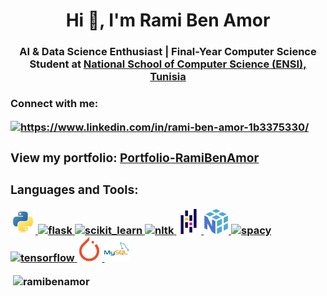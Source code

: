 <h1 align="center">Hi 👋, I'm Rami Ben Amor</h1>
<h3 align="center">AI & Data Science Enthusiast | Final-Year Computer Science Student at 
  <a href="https://ensi.rnu.tn/" target="_blank">National School of Computer Science (ENSI), Tunisia</a></h3>


<h3 align="left">Connect with me:<https://www.linkedin.com/in/rami-ben-amor-1b3375330//h3> <p align="left"> <a href="https://www.linkedin.com/in/rami-ben-amor-1b3375330/" target="blank"><img align="center" src="https://raw.githubusercontent.com/rahuldkjain/github-profile-readme-generator/master/src/images/icons/Social/linked-in-alt.svg" alt="https://www.linkedin.com/in/rami-ben-amor-1b3375330/" height="30" width="40" /></a> </p>

<h3 align="left">
  View my portfolio: 
  <a href="https://ramibenamor.me/" target="_blank">Portfolio-RamiBenAmor</a>
</h3>

<h3 align="left">Languages and Tools:</h3> <p align="left"> <!-- Python --> <a href="https://www.python.org" target="_blank" rel="noreferrer"> <img src="https://raw.githubusercontent.com/devicons/devicon/master/icons/python/python-original.svg" alt="python" width="40" height="40"/> </a>
  <!-- Flask --> 
  <a href="[https://flask.palletsprojects.com/](https://www.google.com/url?sa=i&url=https%3A%2F%2Ftechicons.dev%2Ficons%2Fflask&psig=AOvVaw3OcgEQYlGfkZNn2RP54qsb&ust=1760578762359000&source=images&cd=vfe&opi=89978449&ved=0CBUQjhxqFwoTCMC8r5OJpZADFQAAAAAdAAAAABAE)" target="_blank" rel="noreferrer"> <img src="https://www.vectorlogo.zone/logos/pocoo_flask/pocoo_flask-icon.svg" alt="flask" width="40" height="40"/> </a>
  <!-- Scikit-learn -->
  <a href="https://scikit-learn.org/" target="_blank" rel="noreferrer"> <img src="https://upload.wikimedia.org/wikipedia/commons/0/05/Scikit_learn_logo_small.svg" alt="scikit_learn" width="40" height="40"/> </a> 
  <!-- NLTK --> <a href="https://www.nltk.org/" target="_blank" rel="noreferrer"> <img src="https://www.nltk.org/images/nltk.png" alt="nltk" width="40" height="40"/> </a> <!-- Pandas --> <a href="https://pandas.pydata.org/" target="_blank" rel="noreferrer"> <img src="https://raw.githubusercontent.com/devicons/devicon/master/icons/pandas/pandas-original.svg" alt="pandas" width="40" height="40"/> </a> 
  <!-- NumPy --> <a href="https://numpy.org/" target="_blank" rel="noreferrer"> <img src="https://raw.githubusercontent.com/devicons/devicon/master/icons/numpy/numpy-original.svg" alt="numpy" width="40" height="40"/> </a>
  <!-- spaCy --> <a href="https://spacy.io/" target="_blank" rel="noreferrer"> <img src="https://spacy.io/images/logo.svg" alt="spacy" width="40" height="40"/> </a> 
  <!-- TensorFlow --> <a href="https://www.tensorflow.org" target="_blank" rel="noreferrer"> <img src="https://www.vectorlogo.zone/logos/tensorflow/tensorflow-icon.svg" alt="tensorflow" width="40" height="40"/> </a> 
  <!-- PyTorch --> <a href="https://pytorch.org/" target="_blank" rel="noreferrer"> <img src="https://raw.githubusercontent.com/devicons/devicon/master/icons/pytorch/pytorch-original.svg" alt="pytorch" width="40" height="40"/> </a> 
  <!-- SQL --> <a href="https://www.mysql.com/" target="_blank" rel="noreferrer"> <img src="https://raw.githubusercontent.com/devicons/devicon/master/icons/mysql/mysql-original-wordmark.svg" alt="sql" width="40" height="40"/> </a> </p> <p>&nbsp;<img align="center" src="https://github-readme-stats.vercel.app/api?username=ramibenamor&show_icons=true&locale=en" alt="ramibenamor" /></p>
